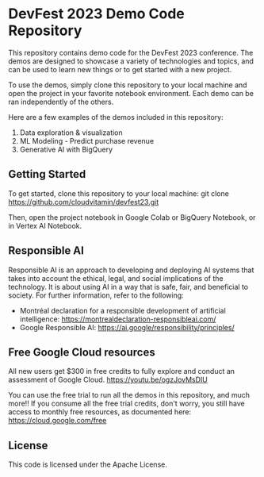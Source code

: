 
# DevFest 2023 Demo Code Repository
This repository contains demo code for the DevFest 2023 conference. The demos are designed to showcase a variety of technologies and topics, and can be used to learn new things or to get started with a new project.

To use the demos, simply clone this repository to your local machine and open the project in your favorite notebook environment. Each demo can be ran independently of the others.

Here are a few examples of the demos included in this repository:
1. Data exploration & visualization
2. ML Modeling - Predict purchase revenue
3. Generative AI with BigQuery

## Getting Started
To get started, clone this repository to your local machine:
git clone https://github.com/cloudvitamin/devfest23.git

Then, open the project notebook in Google Colab or BigQuery Notebook, or in Vertex AI Notebook.

## Responsible AI
Responsible AI is an approach to developing and deploying AI systems that takes into account the ethical, legal, and social implications of the technology. It is about using AI in a way that is safe, fair, and beneficial to society. For further information, refer to the following:

* Montréal declaration for a responsible development of artificial intelligence: https://montrealdeclaration-responsibleai.com/
* Google Responsible AI: https://ai.google/responsibility/principles/

## Free Google Cloud resources

All new users get $300 in free credits to fully explore and conduct an assessment of Google Cloud. 
https://youtu.be/ogzJovMsDIU

You can use the free trial to run all the demos in this repository, and much more!! If you consume all the free trial credits, don't worry, you still have access to monthly free resources, as documented here: https://cloud.google.com/free

## License
This code is licensed under the Apache License.
